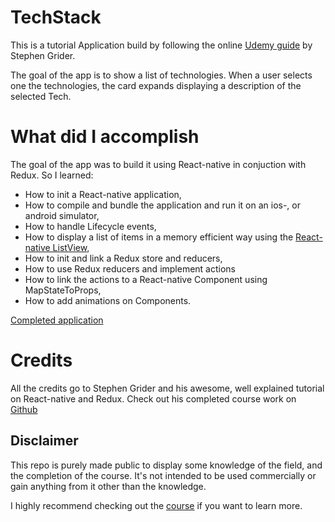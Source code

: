 # TechStack

This is a tutorial Application build by following the online [Udemy guide](https://www.udemy.com/the-complete-react-native-and-redux-course) by Stephen Grider.


The goal of the app is to show a list of technologies. When a user selects one the technologies, the card expands displaying a description of the selected
Tech.

# What did I accomplish

The goal of the app was to build it using React-native in conjuction with Redux. So I learned:

* How to init a React-native application,
* How to compile and bundle the application and run it on an ios-, or android simulator,
* How to handle Lifecycle events,
* How to display a list of items in a memory efficient way using the [React-native ListView](https://facebook.github.io/react-native/docs/listview.html),
* How to init and link a Redux store and reducers,
* How to use Redux reducers and implement actions
* How to link the actions to a React-native Component using MapStateToProps,
* How to add animations on Components.

[Completed application](https://gyazo.com/fe3ddb9d0f1af02779fb9d7c5eaa0455)

# Credits

All the credits go to Stephen Grider and his awesome, well explained tutorial on React-native and Redux. Check out his completed course work on [Github](https://github.com/StephenGrider/ReactNativeReduxCasts)

## Disclaimer

This repo is purely made public to display some knowledge of the field, and the completion of the course. It's not intended to be used commercially or gain anything from it other than the knowledge.

I highly recommend checking out the [course](https://www.udemy.com/the-complete-react-native-and-redux-course) if you want to learn more. 
